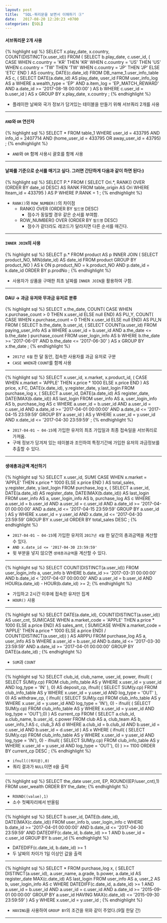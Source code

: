```yaml
---
layout: post
title:  "SQL-쿼리문을 보면서 이해하기 ③"
date:   2017-08-20 12:20:23 +0700
categories: [SQL]
---
```


#### 서브쿼리문 2개 사용
{% highlight sql %}
SELECT
    x.play_date,
    x.country,
    COUNT(DISTINCT(x.user_id))
FROM
    (
        SELECT
            b.play_date,
            c.user_id,
            (
                CASE WHEN c.country = 'KR' THEN 'KR'
                WHEN c.country = 'US' THEN 'US'
                WHEN c.country = 'TW' THEN 'TW'
                WHEN c.country = 'JP' THEN 'JP'
                ELSE 'ETC' END
            ) AS country,
            DATE(c.date_id)
        FROM
            DB_name_1.user_info_table AS c,
            (
                SELECT
                    DATE(a.date_id) AS play_date,
                    user_id
                FROM user_info_log AS a
                WHERE a.wealth_type = 'EP'
                AND a.item_log = 'EP_MATCH_REWARD'
                AND a.date_id >= '2017-08-18 00:00:00'
            ) AS b
        WHERE c.user_id = b.user_id
    ) AS x
GROUP BY x.play_date, x.country
;
{% endhighlight %}
- 플레이한 날짜와 국가 정보가 담겨있는 테이블을 만들기 위해 서브쿼리 2개를 사용

---

#### `AND`와 `OR` 연산자
{% highlight sql %}
SELECT *
FROM table_1
WHERE user_id = 433795
AND info_id = 2407714
AND (home_user_id = 433795 OR away_user_id = 43795)
;
{% endhighlight %}
- `AND`와 `OR` 함께 사용시 괄호를 함께 사용

---

#### 날짜를 기준으로 순서를 매기고 싶다. 그러면 간단하게 다음과 같이 하면 된다:)
{% highlight sql %}
SELECT P.*
FROM
    (
        SELECT Ori.*, RANK() OVER (ORDER BY date_id DESC) AS RANK
        FROM table_origin AS Ori
        WHERE lteam_id = 433795
    ) AS P
WHERE P.RANK = 1
;
{% endhighlight %}
- `RANK()`와 `ROW_NUMBER()`의 차이점
    - RANK() OVER (ORDER BY `필드명` DESC)
        + 점수가 동일할 경우 같은 순서를 부여함.
    - ROW_NUMBER() OVER (ORDER BY `필드명` DESC)
        + 점수가 같더라도 레코드가 달라지면 다른 순서를 매긴다.

---

#### `INNER JOIN`의 사용
{% highlight sql %}
SELECT p.*
FROM product AS p
INNER JOIN (
            SELECT
                product_NO,
                MIN(date_id) AS date_id
            FROM product
            GROUP BY product_NO
            ) AS k
        ON p.product_NO = k.product_NO
AND p.date_id = k.date_id
ORDER BY p.prodNo
;
{% endhighlight %}
- 사용자가 상품을 구매한 최초 날짜를 `INNER JOIN`을 활용하여 구함.

---

#### DAU → 과금 유저와 무과금 유저로 분류
{% highlight sql %}
SELECT
    x.the_date,
    COUNT(
            CASE WHEN x.purchase_count > 0 THEN x.user_id
            ELSE null END) AS PU_Y,
    COUNT(
            CASE WHEN x.purchase_count = 0 THEN x.user_id
            ELSE null END) AS PU_N
FROM
    (
      SELECT
        b.the_date,
        b.user_id,
        (
         SELECT COUNT(a.user_id)
         FROM paying_user_info AS a
         WHERE a.user_id = b.user_id
         AND a.the_date <= b.the_date
        ) purchase_count
      FROM user_login_info AS b
      WHERE b.the_date >= '2017-06-01'
      AND b.the_date <= '2017-06-30'
    ) AS x
GROUP BY x.the_date
;
{% endhighlight %}
- `2017년 6월` 한 달 동안, 접속한 사용자를 과금 유저로 구분
- `CASE WHEN`과 `COUNT`를 함께 사용

---

{% highlight sql %}
SELECT
    x.user_id,
    x.market,
    x.product_id,
    (
        CASE WHEN x.market = 'APPLE' THEN x.price * 1000
        ELSE x.price
        END
    ) AS price,
    x.FC,
    DATE(x.date_id),
    y.register_date,
    y.last_login
FROM
    purchase_log x,
    (
        SELECT
            a.user_id,
            DATE(a.date_id) AS register_date,
            DATE(MAX(b.date_id)) AS last_login
        FROM user_info AS a, user_login_info AS b, purchase_log AS c
        WHERE a.user_id = b.user_id
        AND a.user_id = c.user_id
        AND a.date_id >= '2017-04-01 00:00:00'
        AND a.date_id <= '2017-04-15 23:59:59'
        GROUP BY a.user_id
    ) AS y
WHERE x.user_id = y.user_id
AND x.date_id <= '2017-04-30 23:59:59'
;
{% endhighlight %}
- `2017-04-01 ~ 04-15`에 가입한 유저의 최초 가입일과 최종 접속일을 서브쿼리로 가져옴.
- 구매 정보가 담겨져 있는 테이블과 조인하여 특정기간에 가입한 유저의 과금정보를 추출할 수 있다.

---

#### 생애총과금액 계산하기
{% highlight sql %}
SELECT
    x.user_id,
    SUM(
        CASE WHEN x.market = 'APPLE' THEN x.price * 1000
        ELSE x.price END
        ) AS total_sales,
    y.register_date,
    y.last_login
FROM
    purchase_log x, 
    (
        SELECT
            a.user_id,
            DATE(a.date_id) AS register_date,
            DATE(MAX(b.date_id)) AS last_login
        FROM
            user_info AS a,
            user_login_info AS b,
            purchase_log AS c
        WHERE a.user_id = b.user_id
        AND a.user_id = c.user_id
        AND a.date_id >= '2017-04-01 00:00:00'
        AND a.date_id <= '2017-04-15 23:59:59'
        GROUP BY a.user_id
    ) AS y
WHERE x.user_id = y.user_id
AND x.date_id <= '2017-04-30 23:59:59'
GROUP BY x.user_id
ORDER BY total_sales DESC
;
{% endhighlight %}
- `2017-04-01 ~ 04-15`에 가입한 유저의 `2017년 4월` 한 달간의 총과금액을 계산할 수 있다.
- `AND x.date_id <= '2017-04-30 23:59:59'`
- 윗 부분을 넣지 않으면 `생애총과금액`을 계산할 수 있다.
 
---

{% highlight sql %}
SELECT COUNT(DISTINCT(a.user_id))
FROM user_login_info a, user_info b
WHERE b.date_id >= '2017-03-31 00:00:00'
AND b.date_id < '2017-04-07 00:00:00'
AND a.user_id = b.user_id
AND HOUR(a.date_id) - HOUR(b.date_id) >= 2;
{% endhighlight %}
- 가입하고 2시간 이후에 접속한 유저만 집계
- `HOUR()` 사용

--- 
 
{% highlight sql %}
SELECT
    DATE(a.date_id),
    COUNT(DISTINCT(a.user_id)) AS user_cnt,
    SUM(CASE WHEN a.market_code = 'APPLE' THEN a.price * 1000
        ELSE a.price END) AS sales_amt, 
    (
        SUM(CASE WHEN a.market_code = 'APPLE' THEN a.price * 1000
            ELSE a.price END) / COUNT(DISTINCT(a.user_id))
    ) AS ARPPU
FROM purchase_log AS a, user_info AS b
WHERE a.user_id = b.user_id
AND b.date_id <= '2017-03-30 23:59:59'
AND a.date_id >= '2017-04-01 00:00:00'
GROUP BY DATE(a.date_id)
;
{% endhighlight %}
- `SUM`과 `COUNT`

---

{% highlight sql %}
SELECT
    club_id,
    club_name,
    user_id,
    power,
    ifnull(
            (
                SELECT
                    SUM(y.cp)
                FROM club_info_table AS y
                WHERE x.user_id = y.user_id
                AND log_type = 'IN'
            ), 0) AS deposit_cp,
ifnull(
        (
            SELECT SUM(y.cp)
            FROM club_info_table AS y
            WHERE x.user_id = y.user_id
            AND log_type = 'OUT'
        ), 0) AS withdraw_cp,
(
    ifnull(
            (
                SELECT SUM(y.cp)
                FROM club_info_table AS y
                WHERE x.user_id = y.user_id
                AND log_type = 'IN'), 0)
    -
    ifnull(
            (
                SELECT SUM(y.cp)
                FROM club_info_table AS y
                WHERE x.user_id = y.user_id
                AND log_type = 'OUT'),0)
) AS current_cp 
FROM
    (
        SELECT a.club_id, a.club_name, b.user_id, c.power
        FROM club AS a, club_team AS b, user_info_1 AS c, club_3 AS d
        WHERE a.club_id = b.club_id
        AND b.user_id = c.user_id
        AND b.user_id = d.user_id
    ) AS x
WHERE
    (
        ifnull(
                (
                    SELECT SUM(y.cp)
                    FROM club_info_table AS y
                    WHERE x.user_id = y.user_id
                    AND log_type = 'IN'), 0)
        -
        ifnull(
                (
                    SELECT SUM(y.cp)
                    FROM club_info_table AS y
                    WHERE x.user_id = y.user_id
                    AND log_type = 'OUT'), 0)
    ) >= 1100
ORDER BY current_cp DESC
;
{% endhighlight %}
- `ifnull((쿼리문),0)`
- 쿼리 결과가 `NULL`이면 `0`을 출력

--- 

{% highlight sql %}
SELECT
    the_date
    user_cnt,
    EP,
    ROUND((EP/user_cnt),1)
FROM user_wealth
ORDER BY the_date;
{% endhighlight %}
- `ROUND((value),1)`
- 소수 첫째자리에서 반올림

---

{% highlight sql %}
SELECT
    b.user_id,
    DATE(b.date_id),
    DATE(MAX(c.date_id))
FROM user_info b, user_login_info c
WHERE b.date_id >= '2017-04-01 00:00:00'
AND b.date_id <= '2017-04-30 23:59:59'
AND DATEDIFF(c.date_id, b.date_id) >= 1
AND b.user_id = c.user_id
GROUP BY b.user_id
{% endhighlight %}
- DATEDIFF(c.date_id, b.date_id) >= 1
- 두 날짜의 차이가 1일 이상인 값을 출력

--- 

{% highlight sql %}
SELECT *
FROM
    purchase_log x, 
    (
        SELECT
         DISTINCT(a.user_id),
         a.user_name,
         a.grade,
         b.power,
         a.date_id AS register_date
         MAX(c.date_id) AS last_login
        FROM user_info AS a, user_2 AS b, user_login_info AS c
        WHERE DATEDIFF(c.date_id, a.date_id) >= 1
        AND a.user_id = b.user_id
        AND a.user_id = c.user_id
        AND a.date_id >= '2015-09-01 00:00:00'
        GROUP BY a.user_id
        HAVING MAX(c.date_id) <= '2015-09-30 23:59:59'
    ) AS y
WHERE x.user_id = y.user_id
;
{% endhighlight %}
- `HAVING`을 사용하여 `GROUP BY`의 조건을 위와 같이 주었다.(9월 한달 간)

---
